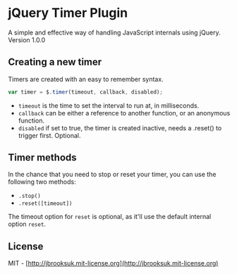 # jQuery Timer Plugin
A simple and effective way of handling JavaScript internals using jQuery. Version 1.0.0

## Creating a new timer
Timers are created with an easy to remember syntax.

```js
var timer = $.timer(timeout, callback, disabled);
```

- `timeout` is the time to set the interval to run at, in milliseconds.
- `callback` can be either a reference to another function, or an anonymous function.
- `disabled` if set to true, the timer is created inactive, needs a .reset() to trigger first. Optional.

## Timer methods
In the chance that you need to stop or reset your timer, you can use the following two methods:

- `.stop()`
- `.reset([timeout])`

The timeout option for `reset` is optional, as it'll use the default internal option `reset`.

## License
MIT - [http://jbrooksuk.mit-license.org](http://jbrooksuk.mit-license.org)
